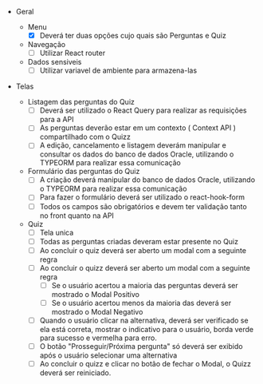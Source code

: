 - Geral

  - Menu
    - [x] Deverá ter duas opções cujo quais são Perguntas e Quiz
  - Navegação
    - [ ] Utilizar React router
  - Dados sensiveis
    - [ ] Utilizar variavel de ambiente para armazena-las

- Telas
  - Listagem das perguntas do Quiz
    - [ ] Deverá ser utilizado o React Query para realizar as requisições para a API
    - [ ] As perguntas deverão estar em um contexto ( Context API ) compartilhado com o Quizz
    - [ ] A edição, cancelamento e listagem deverám manipular e consultar os dados do banco de dados Oracle, utilizando o TYPEORM para realizar essa comunicação
  - Formulário das perguntas do Quiz
    - [ ] A criação deverá manipular do banco de dados Oracle, utilizando o TYPEORM para realizar essa comunicação
    - [ ] Para fazer o formulário deverá ser utilizado o react-hook-form
    - [ ] Todos os campos são obrigatórios e devem ter validação tanto no front quanto na API
  - Quiz
    - [ ] Tela unica
    - [ ] Todas as perguntas criadas deveram estar presente no Quiz
    - [ ] Ao concluir o quiz deverá ser aberto um modal com a seguinte regra
    - [ ] Ao concluir o quizz deverá ser aberto um modal com a seguinte regra
      - [ ] Se o usuário acertou a maioria das perguntas deverá ser mostrado o Modal Positivo
      - [ ] Se o usuário acertou menos da maioria das deverá ser mostrado o Modal Negativo
    - [ ] Quando o usuário clicar na alternativa, deverá ser verificado se ela está correta, mostrar o indicativo para o usuário, borda verde para sucesso e vermelha para erro.
    - [ ] O botão "Prosseguir/Próxima pergunta" só deverá ser exibido após o usuário selecionar uma alternativa
    - [ ] Ao concluir o quizz e clicar no botão de fechar o Modal, o Quizz deverá ser reiniciado.
